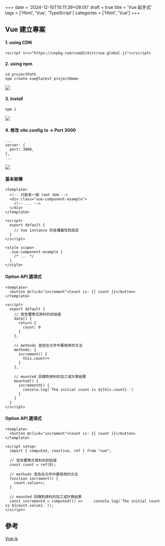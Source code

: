 +++
date = '2024-12-10T10:11:39+08:00'
draft = true
title = 'Vue 起手式'
tags = ['Html', 'Vue', 'TypeScript']
categories = ['Html', 'Vue']
+++

## **Vue** 建立專案

#### 1. **using CDN**
```
<script src="https://unpkg.com/vue@3/dist/vue.global.js"></script>
```

#### 2. **using npm**
```
cd projectPath
npm create vue@latest projectName
```
![](/images/005_vueOpeningGesture/01.png)

#### 3. **install**
```
npm i
```
![](/images/005_vueOpeningGesture/02.png)

#### 4. 修改 **vite.config.ts → Port 3000**
```
...
server: {
  port: 3000,
},
...
```
![](/images/005_vueOpeningGesture/03.png)

#### 基本架構
```
<template>
  <!-- 只能有一個 root dom -->
  <div class="vue-component-example">
    <!-- ... -->
  </div>
</template>

<script>
  export default {
    // Vue instance 的各種屬性和設定
  }
</script>

<style scope>
  .vue-component-example {
    /* ... */
  }
</style>
```

#### **Option API** 選項式
```
<template>
  <button @click="increment">Count is: {{ count }}</button>
</template>

<script>
  export default {
    // 宣告響應式資料的初始值
    data() {
      return {
        count: 0
      }
    },

    // methods 宣告在元件中要使用的方法
    methods: {
      increment() {
        this.count++
      }
    },

    // mounted 回傳對資料的加工或計算結果
    mounted() {
      incrementd() {
        console.log(`The initial count is ${this.count}.`)
      }
    }
  }
</script>
```

#### **Option API** 選項式
```
<template>
  <button @click="increment">Count is: {{ count }}</button>
</template>

<script setup>
  import { computed, reactive, ref } from "vue";

  // 宣告響應式資料的初始值
  const count = ref(0);

  // methods 宣告在元件中要使用的方法
  function increment() {
    count.value++;
  }

  // mounted 回傳對資料的加工或計算結果
  const incrementd = computed(() => 	console.log(`The initial count is ${count.value}.`));
</script>
```

## 參考
[Vue.js](https://cn.vuejs.org/guide/introduction.html "")